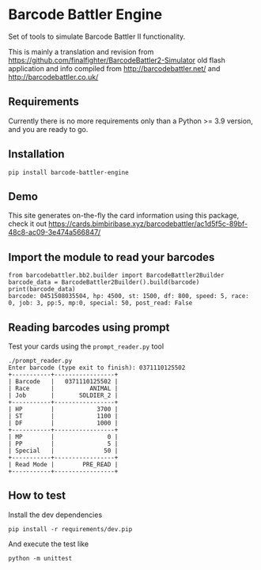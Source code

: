 # Barcode Battler Engine

Set of tools to simulate Barcode Battler II functionality.

This is mainly a translation and revision from https://github.com/finalfighter/BarcodeBattler2-Simulator old flash application and info compiled from http://barcodebattler.net/ and http://barcodebattler.co.uk/

## Requirements

Currently there is no more requirements only than a Python >= 3.9 version, and you are ready to go.

## Installation

```
pip install barcode-battler-engine
```

## Demo

This site generates on-the-fly the card information using this package, check it out https://cards.bimbiribase.xyz/barcodebattler/ac1d5f5c-89bf-48c8-ac09-3e474a566847/

## Import the module to read your barcodes

```
from barcodebattler.bb2.builder import BarcodeBattler2Builder
barcode_data = BarcodeBattler2Builder().build(barcode)
print(barcode_data)
barcode: 0451508035504, hp: 4500, st: 1500, df: 800, speed: 5, race: 0, job: 3, pp:5, mp:0, special: 50, post_read: False
```

## Reading barcodes using prompt

Test your cards using the `prompt_reader.py` tool

```
./prompt_reader.py
Enter barcode (type exit to finish): 0371110125502
+-----------+-----------------+
| Barcode   |   0371110125502 |
| Race      |          ANIMAL |
| Job       |       SOLDIER_2 |
+-----------+-----------------+
| HP        |            3700 |
| ST        |            1100 |
| DF        |            1000 |
+-----------+-----------------+
| MP        |               0 |
| PP        |               5 |
| Special   |              50 |
+-----------+-----------------+
| Read Mode |        PRE_READ |
+-----------+-----------------+
```

## How to test

Install the dev dependencies

```
pip install -r requirements/dev.pip
```

And execute the test like

```
python -m unittest
```
